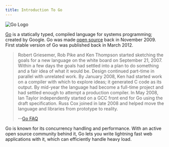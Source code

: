 ```yaml
---
title: Introduction To Go
---
```

![Go Logo](//discourse-user-assets.s3.amazonaws.com/original/2X/5/5ed7b667bc504460ee0cc50628c1fc4274c373e9.png)

[Go](https://golang.org/) is a statically typed, compiled language for systems programming; created by Google. Go was made [open source](https://github.com/golang/go) back in November 2009\. First stable version of Go was published back in March 2012.

> Robert Griesemer, Rob Pike and Ken Thompson started sketching the goals for a new language on the white board on September 21, 2007\. Within a few days the goals had settled into a plan to do something and a fair idea of what it would be. Design continued part-time in parallel with unrelated work. By January 2008, Ken had started work on a compiler with which to explore ideas; it generated C code as its output. By mid-year the language had become a full-time project and had settled enough to attempt a production compiler. In May 2008, Ian Taylor independently started on a GCC front end for Go using the draft specification. Russ Cox joined in late 2008 and helped move the language and libraries from prototype to reality.
> 
> --[Go FAQ](https://golang.org/doc/faq)

Go is known for its concurrency handling and performance. With an active open source community behind it, Go lets you write lightning fast web applications with it, which can efficiently handle heavy load.